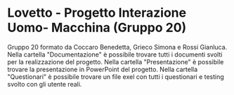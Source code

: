 # Lovetto - Progetto Interazione Uomo- Macchina (Gruppo 20)
Gruppo 20 formato da Coccaro Benedetta, Grieco Simona e Rossi Gianluca.
Nella cartella "Documentazione" è possibile trovare tutti i documenti svolti per la realizzazione del progetto.
Nella cartella "Presentazione" è possibile trovare la presentazione in PowerPoint del progetto.
Nella cartella "Questionari" è possibile trovare un file exel con tutti i questionari e testing svolto con gli utente reali.
